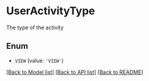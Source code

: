 # UserActivityType

The type of the activity

## Enum

* `VIEW` (value: `'VIEW'`)

[[Back to Model list]](../README.md#documentation-for-models) [[Back to API list]](../README.md#documentation-for-api-endpoints) [[Back to README]](../README.md)


